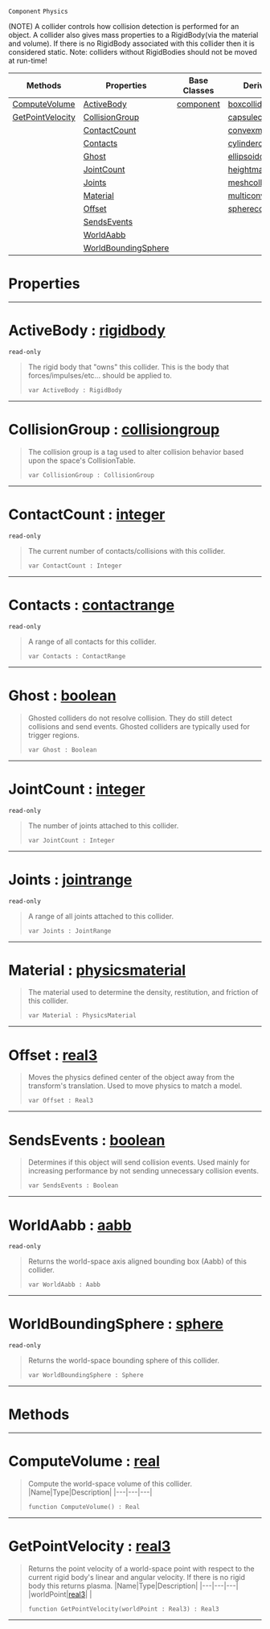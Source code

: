  `Component` `Physics`



(NOTE) A collider controls how collision detection is performed for an object. A collider also gives mass properties to a RigidBody(via the material and volume). If there is no RigidBody associated with this collider then it is considered static. Note: colliders without RigidBodies should not be moved at run-time!

|Methods|Properties|Base Classes|Derived Classes|
|---|---|---|---|
|[ ComputeVolume](https://plasmaengine.github.io/PlasmaDocs/Plasma1/C++/code_reference/class_reference/collider.md#computevolume-plasma-engin)|[ ActiveBody](https://plasmaengine.github.io/PlasmaDocs/Plasma1/C++/code_reference/class_reference/collider.md#activebody-plasma-engine-d)|[component](https://plasmaengine.github.io/PlasmaDocs/Plasma1/C++/code_reference/class_reference/component.md)|[boxcollider](https://plasmaengine.github.io/PlasmaDocs/Plasma1/C++/code_reference/class_reference/boxcollider.md)|
|[ GetPointVelocity](https://plasmaengine.github.io/PlasmaDocs/Plasma1/C++/code_reference/class_reference/collider.md#getpointvelocity-plasma-en)|[ CollisionGroup](https://plasmaengine.github.io/PlasmaDocs/Plasma1/C++/code_reference/class_reference/collider.md#collisiongroup-plasma-engi)| |[capsulecollider](https://plasmaengine.github.io/PlasmaDocs/Plasma1/C++/code_reference/class_reference/capsulecollider.md)|
| |[ ContactCount](https://plasmaengine.github.io/PlasmaDocs/Plasma1/C++/code_reference/class_reference/collider.md#contactcount-plasma-engine)| |[convexmeshcollider](https://plasmaengine.github.io/PlasmaDocs/Plasma1/C++/code_reference/class_reference/convexmeshcollider.md)|
| |[ Contacts](https://plasmaengine.github.io/PlasmaDocs/Plasma1/C++/code_reference/class_reference/collider.md#contacts-plasma-engine-doc)| |[cylindercollider](https://plasmaengine.github.io/PlasmaDocs/Plasma1/C++/code_reference/class_reference/cylindercollider.md)|
| |[ Ghost](https://plasmaengine.github.io/PlasmaDocs/Plasma1/C++/code_reference/class_reference/collider.md#ghost-plasma-engine-docume)| |[ellipsoidcollider](https://plasmaengine.github.io/PlasmaDocs/Plasma1/C++/code_reference/class_reference/ellipsoidcollider.md)|
| |[ JointCount](https://plasmaengine.github.io/PlasmaDocs/Plasma1/C++/code_reference/class_reference/collider.md#jointcount-plasma-engine-d)| |[heightmapcollider](https://plasmaengine.github.io/PlasmaDocs/Plasma1/C++/code_reference/class_reference/heightmapcollider.md)|
| |[ Joints](https://plasmaengine.github.io/PlasmaDocs/Plasma1/C++/code_reference/class_reference/collider.md#joints-plasma-engine-docum)| |[meshcollider](https://plasmaengine.github.io/PlasmaDocs/Plasma1/C++/code_reference/class_reference/meshcollider.md)|
| |[ Material](https://plasmaengine.github.io/PlasmaDocs/Plasma1/C++/code_reference/class_reference/collider.md#material-plasma-engine-doc)| |[multiconvexmeshcollider](https://plasmaengine.github.io/PlasmaDocs/Plasma1/C++/code_reference/class_reference/multiconvexmeshcollider.md)|
| |[ Offset](https://plasmaengine.github.io/PlasmaDocs/Plasma1/C++/code_reference/class_reference/collider.md#offset-plasma-engine-docum)| |[spherecollider](https://plasmaengine.github.io/PlasmaDocs/Plasma1/C++/code_reference/class_reference/spherecollider.md)|
| |[ SendsEvents](https://plasmaengine.github.io/PlasmaDocs/Plasma1/C++/code_reference/class_reference/collider.md#sendsevents-plasma-engine)| | |
| |[ WorldAabb](https://plasmaengine.github.io/PlasmaDocs/Plasma1/C++/code_reference/class_reference/collider.md#worldaabb-plasma-engine-do)| | |
| |[ WorldBoundingSphere](https://plasmaengine.github.io/PlasmaDocs/Plasma1/C++/code_reference/class_reference/collider.md#worldboundingsphere-plasma)| | |


 #  Properties


---  
 #  ActiveBody : [rigidbody](https://plasmaengine.github.io/PlasmaDocs/Plasma1/C++/code_reference/class_reference/rigidbody.md)

 `read-only`

> The rigid body that "owns" this collider. This is the body that forces/impulses/etc... should be applied to.
> ``` lang=cpp, name=Lightning
> var ActiveBody : RigidBody


---  
 #  CollisionGroup : [collisiongroup](https://plasmaengine.github.io/PlasmaDocs/Plasma1/C++/code_reference/class_reference/collisiongroup.md)

> The collision group is a tag used to alter collision behavior based upon the space's CollisionTable.
> ``` lang=cpp, name=Lightning
> var CollisionGroup : CollisionGroup


---  
 #  ContactCount : [integer](https://plasmaengine.github.io/PlasmaDocs/Plasma1/C++/code_reference/lightning_base_types/integer.md)

 `read-only`

> The current number of contacts/collisions with this collider.
> ``` lang=cpp, name=Lightning
> var ContactCount : Integer


---  
 #  Contacts : [contactrange](https://plasmaengine.github.io/PlasmaDocs/Plasma1/C++/code_reference/class_reference/contactrange.md)

 `read-only`

> A range of all contacts for this collider.
> ``` lang=cpp, name=Lightning
> var Contacts : ContactRange


---  
 #  Ghost : [boolean](https://plasmaengine.github.io/PlasmaDocs/Plasma1/C++/code_reference/lightning_base_types/boolean.md)

> Ghosted colliders do not resolve collision. They do still detect collisions and send events. Ghosted colliders are typically used for trigger regions.
> ``` lang=cpp, name=Lightning
> var Ghost : Boolean


---  
 #  JointCount : [integer](https://plasmaengine.github.io/PlasmaDocs/Plasma1/C++/code_reference/lightning_base_types/integer.md)

 `read-only`

> The number of joints attached to this collider.
> ``` lang=cpp, name=Lightning
> var JointCount : Integer


---  
 #  Joints : [jointrange](https://plasmaengine.github.io/PlasmaDocs/Plasma1/C++/code_reference/class_reference/jointrange.md)

 `read-only`

> A range of all joints attached to this collider.
> ``` lang=cpp, name=Lightning
> var Joints : JointRange


---  
 #  Material : [physicsmaterial](https://plasmaengine.github.io/PlasmaDocs/Plasma1/C++/code_reference/class_reference/physicsmaterial.md)

> The material used to determine the density, restitution, and friction of this collider.
> ``` lang=cpp, name=Lightning
> var Material : PhysicsMaterial


---  
 #  Offset : [real3](https://plasmaengine.github.io/PlasmaDocs/Plasma1/C++/code_reference/lightning_base_types/real3.md)

> Moves the physics defined center of the object away from the transform's translation. Used to move physics to match a model.
> ``` lang=cpp, name=Lightning
> var Offset : Real3


---  
 #  SendsEvents : [boolean](https://plasmaengine.github.io/PlasmaDocs/Plasma1/C++/code_reference/lightning_base_types/boolean.md)

> Determines if this object will send collision events. Used mainly for increasing performance by not sending unnecessary collision events.
> ``` lang=cpp, name=Lightning
> var SendsEvents : Boolean


---  
 #  WorldAabb : [aabb](https://plasmaengine.github.io/PlasmaDocs/Plasma1/C++/code_reference/class_reference/aabb.md)

 `read-only`

> Returns the world-space axis aligned bounding box (Aabb) of this collider.
> ``` lang=cpp, name=Lightning
> var WorldAabb : Aabb


---  
 #  WorldBoundingSphere : [sphere](https://plasmaengine.github.io/PlasmaDocs/Plasma1/C++/code_reference/class_reference/sphere.md)

 `read-only`

> Returns the world-space bounding sphere of this collider.
> ``` lang=cpp, name=Lightning
> var WorldBoundingSphere : Sphere


---  
 #  Methods


---  
 #  ComputeVolume : [real](https://plasmaengine.github.io/PlasmaDocs/Plasma1/C++/code_reference/lightning_base_types/real.md)

> Compute the world-space volume of this collider.
> |Name|Type|Description|
> |---|---|---|
> ``` lang=cpp, name=Lightning
> function ComputeVolume() : Real
> ``` 


---  
 #  GetPointVelocity : [real3](https://plasmaengine.github.io/PlasmaDocs/Plasma1/C++/code_reference/lightning_base_types/real3.md)

> Returns the point velocity of a world-space point with respect to the current rigid body's linear and angular velocity. If there is no rigid body this returns plasma.
> |Name|Type|Description|
> |---|---|---|
> |worldPoint|[real3](https://plasmaengine.github.io/PlasmaDocs/Plasma1/C++/code_reference/lightning_base_types/real3.md)| |
> ``` lang=cpp, name=Lightning
> function GetPointVelocity(worldPoint : Real3) : Real3
> ``` 


---  
 

 